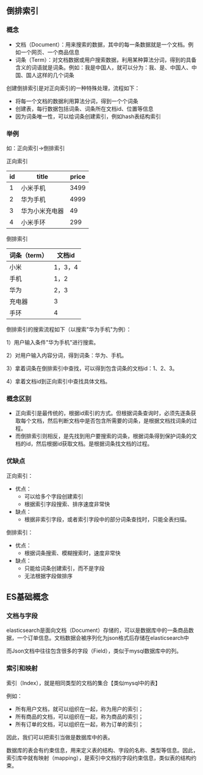 
## 倒排索引

### 概念

- 文档（Document）：用来搜索的数据，其中的每一条数据就是一个文档。例如一个网页、一个商品信息
- 词条（Term）：对文档数据或用户搜索数据，利用某种算法分词，得到的具备含义的词语就是词条。例如：我是中国人，就可以分为：我、是、中国人、中国、国人这样的几个词条

创建倒排索引是对正向索引的一种特殊处理，流程如下：

- 将每一个文档的数据利用算法分词，得到一个个词条
- 创建表，每行数据包括词条、词条所在文档id、位置等信息
- 因为词条唯一性，可以给词条创建索引，例如hash表结构索引

### 举例

如：正向索引->倒排索引

正向索引

| id   | title          | price |
| ---- | -------------- | ----- |
| 1    | 小米手机       | 3499  |
| 2    | 华为手机       | 4999  |
| 3    | 华为小米充电器 | 49    |
| 4    | 小米手环       | 299   |

倒排索引

| 词条（term） | 文档id  |
| ------------ | ------- |
| 小米         | 1，3，4 |
| 手机         | 1，2    |
| 华为         | 2，3    |
| 充电器       | 3       |
| 手环         | 4       |

倒排索引的搜索流程如下（以搜索"华为手机"为例）：

1）用户输入条件"华为手机"进行搜索。

2）对用户输入内容分词，得到词条：华为、手机。

3）拿着词条在倒排索引中查找，可以得到包含词条的文档id：1、2、3。

4）拿着文档id到正向索引中查找具体文档。

### 概念区别

- 正向索引是最传统的，根据id索引的方式。但根据词条查询时，必须先逐条获取每个文档，然后判断文档中是否包含所需要的词条，是根据文档找词条的过程。
- 而倒排索引则相反，是先找到用户要搜索的词条，根据词条得到保护词条的文档的id，然后根据id获取文档。是根据词条找文档的过程。

### 优缺点

正向索引：

- 优点：
  - 可以给多个字段创建索引
  - 根据索引字段搜索、排序速度非常快
- 缺点：
  - 根据非索引字段，或者索引字段中的部分词条查找时，只能全表扫描。

倒排索引：

- 优点：
  - 根据词条搜索、模糊搜索时，速度非常快
- 缺点：
  - 只能给词条创建索引，而不是字段
  - 无法根据字段做排序

## ES基础概念

### 文档与字段

elasticsearch是面向文档（Document）存储的，可以是数据库中的一条商品数据，一个订单信息。文档数据会被序列化为json格式后存储在elasticsearch中

而Json文档中往往包含很多的字段（Field），类似于mysql数据库中的列。

### 索引和映射

索引（Index），就是相同类型的文档的集合【类似mysql中的表】

例如：

- 所有用户文档，就可以组织在一起，称为用户的索引；
- 所有商品的文档，可以组织在一起，称为商品的索引；
- 所有订单的文档，可以组织在一起，称为订单的索引；

因此，我们可以把索引当做是数据库中的表。

数据库的表会有约束信息，用来定义表的结构、字段的名称、类型等信息。因此，索引库中就有映射（mapping），是索引中文档的字段约束信息，类似表的结构约束。

